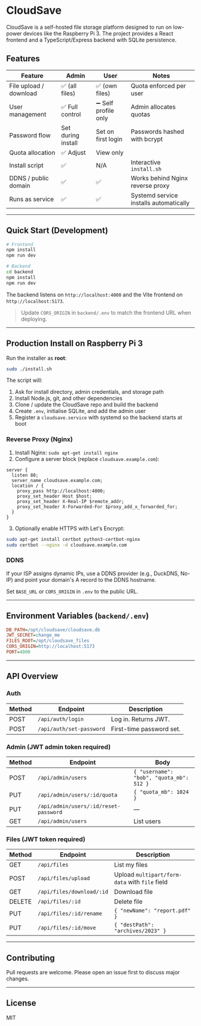 # CloudSave

CloudSave is a self-hosted file storage platform designed to run on low-power devices like the Raspberry Pi 3. The project provides a React frontend and a TypeScript/Express backend with SQLite persistence.

## Features

| Feature | Admin | User | Notes |
|---------|-------|------|-------|
| File upload / download | ✅ (all files) | ✅ (own files) | Quota enforced per user |
| User management | ✅ Full control | ➖ Self profile only | Admin allocates quotas |
| Password flow | Set during install | Set on first login | Passwords hashed with bcrypt |
| Quota allocation | ✅ Adjust | View only | |
| Install script | ✅ | N/A | Interactive `install.sh` |
| DDNS / public domain | ✅ | ✅ | Works behind Nginx reverse proxy |
| Runs as service | ✅ | ✅ | Systemd service installs automatically |

---

## Quick Start (Development)

```bash
# Frontend
npm install
npm run dev

# Backend
cd backend
npm install
npm run dev
```

The backend listens on `http://localhost:4000` and the Vite frontend on `http://localhost:5173`.

> Update `CORS_ORIGIN` in `backend/.env` to match the frontend URL when deploying.

---

## Production Install on Raspberry Pi 3

Run the installer as **root**:

```bash
sudo ./install.sh
```

The script will:

1. Ask for install directory, admin credentials, and storage path
2. Install Node.js, git, and other dependencies
3. Clone / update the CloudSave repo and build the backend
4. Create `.env`, initialise SQLite, and add the admin user
5. Register a `cloudsave.service` with systemd so the backend starts at boot

### Reverse Proxy (Nginx)

1. Install Nginx: `sudo apt-get install nginx`
2. Configure a server block (replace `cloudsave.example.com`):

```nginx
server {
  listen 80;
  server_name cloudsave.example.com;
  location / {
    proxy_pass http://localhost:4000;
    proxy_set_header Host $host;
    proxy_set_header X-Real-IP $remote_addr;
    proxy_set_header X-Forwarded-For $proxy_add_x_forwarded_for;
  }
}
```

3. Optionally enable HTTPS with Let's Encrypt:

```bash
sudo apt-get install certbot python3-certbot-nginx
sudo certbot --nginx -d cloudsave.example.com
```

### DDNS

If your ISP assigns dynamic IPs, use a DDNS provider (e.g., DuckDNS, No-IP) and point your domain's A record to the DDNS hostname.

Set `BASE_URL` or `CORS_ORIGIN` in `.env` to the public URL.

---

## Environment Variables (`backend/.env`)

```ini
DB_PATH=/opt/cloudsave/cloudsave.db
JWT_SECRET=change_me
FILES_ROOT=/opt/cloudsave_files
CORS_ORIGIN=http://localhost:5173
PORT=4000
```

---

## API Overview

### Auth

| Method | Endpoint | Description |
|--------|----------|-------------|
| POST | `/api/auth/login` | Log in. Returns JWT. |
| POST | `/api/auth/set-password` | First-time password set. |

### Admin (JWT admin token required)

| Method | Endpoint | Body |
|--------|----------|------|
| POST | `/api/admin/users` | `{ "username": "bob", "quota_mb": 512 }` |
| PUT | `/api/admin/users/:id/quota` | `{ "quota_mb": 1024 }` |
| PUT | `/api/admin/users/:id/reset-password` | — |
| GET | `/api/admin/users` | List users |

### Files (JWT token required)

| Method | Endpoint | Description |
|--------|----------|-------------|
| GET | `/api/files` | List my files |
| POST | `/api/files/upload` | Upload `multipart/form-data` with `file` field |
| GET | `/api/files/download/:id` | Download file |
| DELETE | `/api/files/:id` | Delete file |
| PUT | `/api/files/:id/rename` | `{ "newName": "report.pdf" }` |
| PUT | `/api/files/:id/move` | `{ "destPath": "archives/2023" }` |

---

## Contributing

Pull requests are welcome. Please open an issue first to discuss major changes.

---

## License

MIT 